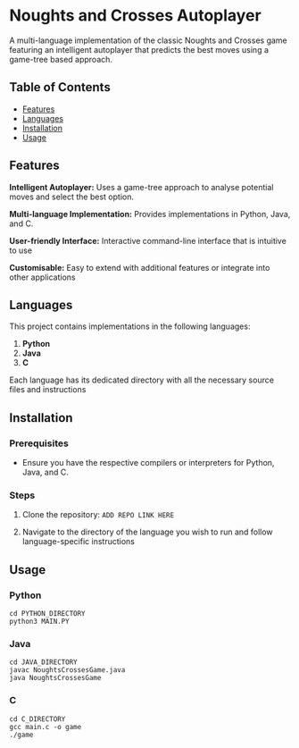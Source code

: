# Noughts and Crosses Autoplayer

A multi-language implementation of the classic Noughts and Crosses game featuring an intelligent autoplayer that predicts the best moves using a game-tree based approach. 

## Table of Contents
- [Features](#features)
- [Languages](#languages)
- [Installation](#installation)
- [Usage](#usage)

## Features
**Intelligent Autoplayer:** Uses a game-tree approach to analyse potential moves and select the best option.

**Multi-language Implementation:** Provides implementations in Python, Java, and C.

**User-friendly Interface:** Interactive command-line interface that is intuitive to use

**Customisable:** Easy to extend with additional features or integrate into other applications

## Languages
This project contains implementations in the following languages:

1. **Python**
2. **Java**
3. **C**

Each language has its dedicated directory with all the necessary source files and instructions

## Installation

### Prerequisites
- Ensure you have the respective compilers or interpreters for Python, Java, and C.

### Steps
1. Clone the repository:
```ADD REPO LINK HERE```

2. Navigate to the directory of the language you wish to run and follow language-specific instructions

## Usage

### Python

```
cd PYTHON_DIRECTORY
python3 MAIN.PY
```

### Java

```
cd JAVA_DIRECTORY
javac NoughtsCrossesGame.java
java NoughtsCrossesGame
```

### C

```
cd C_DIRECTORY
gcc main.c -o game
./game
```
